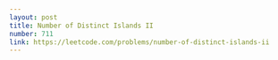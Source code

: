 ```yaml
---
layout: post
title: Number of Distinct Islands II
number: 711
link: https://leetcode.com/problems/number-of-distinct-islands-ii
---
```


